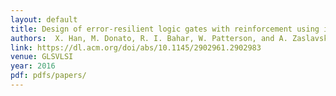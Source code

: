 ```yaml
---
layout: default
title: Design of error-resilient logic gates with reinforcement using implications 
authors:  X. Han, M. Donato, R. I. Bahar, W. Patterson, and A. Zaslavsky 
link: https://dl.acm.org/doi/abs/10.1145/2902961.2902983
venue: GLSVLSI
year: 2016
pdf: pdfs/papers/
---
```


